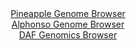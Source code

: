 <div id="Pineapple_Genome_Browser" align="center">
  <a href="https://igv.org/app/?sessionURL=blob:zZJdb9owFIb_iyWqTQpJnJBPqZootKXA2ok2hVJVkROc4C2xjW0SWsR_n1dt2s0qlYtNk3xhH_njPY.fPWiwkIRREAPHhJ4JITCAXLP2FtW8wteoxhLEBaokNoDABRaY5hjEe1AgqVAym.qTa6W4jC2LKN6tES2ZKV0T1eiFUdRKM2e1NWBVhTImkGJCWmcCNcwiZdNtcYY4N_XbrulZK6SQhSq.ZlQyi2Napq2.L_1VSktMWY3Telsp8hog1Xl0xpVZoE_9.W0_z7GUE_x8tTrtT6769.55srz0B8vkZjRP_PnJLSkpUluBT7d.._lheL2OKh.G06W8d_H5A59tcBh23OHJ.Y4TgeUpDGDohr5nOxoMoSu8.5961oMc2XdSjXbTr.14DSczGS4HWAy5V2Yd54Ivyj927oKDASqWb7UJIF.LIIa24dq.4Tl.98cUhoZtR5qPYATEj08GUALl3_T2xz1Qz1z7AiTebF_VMQATKyxA3I1sO4BR5Hi9oGdHETwYe7AV1d.De5HMosB2.o7jpwWplJZ5lUrKpYkoNZu8MMuXI2nORsF0M8_DxZfJIuo4Z6Pp7iYrCoqay439Bk0D6Mdfv1C3.p5M_8S89wQxVXasbqOFO1Zeb3h3HV01OdaIEt4kbrC8W4x7bwI6Dk7BRI2U3q8revnTuAYJgqjShYZIkpGKqOe55shaEEPH1eKCnFVMmwhEmX2wDduAnv3xt6Du4enwHQ--">Pineapple Genome Browser</a>
</div>
<div id="Alphonso_Genome_Browser" align="center">
  <a href="https://igv.org/app/?sessionURL=blob:zZJra9swFIb_i6BlA8eW7diODWWkl7RpSi_JkrQpxZzYsqPWllxJdm7kv08tG_uyQvNhY6AP0uFI531fPVvUECEpZyhCjml7pm0jA8kFX46grApyDSWRKMqgkMRAgmREEJYQFG1RBlLBeHilby6UqmRkWVRVrRJYzk3pmlDChjNYSjPhpXXCiwLmXIDiQlrHAhpu0bxpLckcqsrUs13Ts1JQYEFRLTiT3KoIy.Olfi_.VYpzwnhJ4rIuFH0XEGs9WmNqZvCtOx11k4RIOSDrfnrUHfS7E_dsPDv3T2bjm4vp2J8ejmjOQNWCHI1XTeWvl_Z577bMSMHvJ_10kCWb9gofuKeHZ6uKCiKP7MDuuB3fb4c6GMpSsvqfPOtF9_QdHji94Pzuvhm6npiuS.f5_sA5nr2ScvLQuXz5wPvOQAVPas0CShYiiGxsuNg3PMdvvW3tjoHxW0KCUxQ9PhlICUhedPvjFql1pYlBkrzW7_AYiIuUCBS1QowDOwwdrx20cRjaO2OLalH8vXh742EYYKfrOH6c0UJpnNNYskqawJjZJJmZb_bMs.4_SJs.r2ZJ7xpmbbhMX7Lj04vbyV33Q4706Pcv1EY_o.ifkPcZIaaa74tbMNC8Xa3S2QJ_H_Q2dQoL72Y690bDh80fYfOwtrtfOBkXJSjdryv6.JO3BgQFpnShoZLOaUHVeqpz5EsU2Y6rsUUJL7jmEIl8_gUb2LA9_PU3nu7uafcD">Alphonso Genome Browser</a>
</div>


<div id="DAF_Genomics_Browser" align="center">
  <a href="https://igv.org/app/?sessionURL=blob:tZFra9swFIb_i6D9ZDuW7zaE4W3t2vWSNYmb4VLCmXwcu7UtT5KXdiH_vcLrGGyUMehAEhLn8r46z458QyFr3pGEOBb1LUqJQWTFtwto.wYvoUVJkhIaiQYRWKLAjiFJdqQEqSCbn.vKSqleJpNJAaW5wY63NZOWdC3oTckHVaFONR0LWvjOO9hKi_FWJyuYQNNXvJN8AoyhlKY96bHbrLegj5.x9dgS1.3QqHpUXWsT2lhhlaDd1l2BD38x8h.U9arfpKtFOtaf4eNpMU3PTtNr9yjLPwTv8mx2ssqC1eGi3nSgBoHT1eW5yDLg7ILNo_s4P3De4uxkSZfFJ4gO3PeHRw99LVBOaUgjNwr80Cd7gzScDRoCYZWgCfWM0IkMx_PM56vrB3oKgtckubk1iBLA7nX6zY6ox16jIhK_DiM1g3BRoCCJGdt2SOPY8b3Qs.OY7o0dGUTzyiyPs3kc2k7qOIH1BVqtX9bNOEAt9GfwtUD.1lnvfwU1c_KLOy_TfO5oKq4_l_nAPuLVsVrCwF4AZZAXP1Zy0YLSoR_PZyzQaL0WO_WLi7u_3T8B">DAF Genomics Browser</a>
</div>
